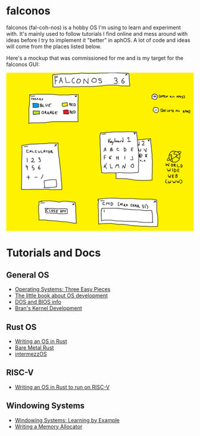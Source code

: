 # falconos

falconos (fal-coh-nos) is a hobby OS I'm using to learn and experiment with.  It's mainly used to follow tutorials I find online and mess around with ideas before I try to implement it "better" in aphOS. A lot of code and ideas will come from the places listed below.

Here's a mockup that was commissioned for me and is my target for the falconos GUI:

![falconos mockup](./doc/mockups/falconos_3-6.png)


# Tutorials and Docs

## General OS
* [Operating Systems: Three Easy Pieces](http://pages.cs.wisc.edu/~remzi/OSTEP/)
* [The little book about OS development](https://littleosbook.github.io/)
* [DOS and BIOS info](http://www.techhelpmanual.com/2-main_menu.html)
* [Bran's Kernel Development](http://www.osdever.net/bkerndev/Docs/title.htm)

## Rust OS
* [Writing an OS in Rust](http://os.phil-opp.com/)
* [Bare Metal Rust](http://www.randomhacks.net/bare-metal-rust/)
* [intermezzOS](https://intermezzos.github.io/)

## RISC-V
* [Writing an OS in Rust to run on RISC-V](https://gist.github.com/cb372/5f6bf16ca0682541260ae52fc11ea3bb)

## Windowing Systems
* [Windowing Systems: Learning by Example](https://web.archive.org/web/20170508215816/http://www.trackze.ro/windowing-systems-learning-by-example-introduction/)
* [Writing a Memory Allocator](http://dmitrysoshnikov.com/compilers/writing-a-memory-allocator/)
